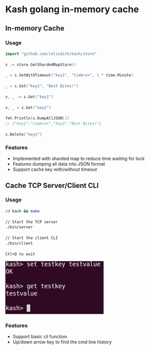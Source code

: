 Kash golang in-memory cache
==
## In-memory Cache
### Usage
```go
import "github.com/colindith/kash/store"

s := store.GetShardedMapStore()

_ = s.SetWithTimeout("key1", "timbre+", 1 * time.Minute)

_ = s.Set("key2", "Best Bites!")

v, _ := s.Get("key1")

v, _ = s.Get("key2")

fmt.Println(s.DumpAllJSON())
// {"key1":"timbre+","key2":"Best Bites!"}

s.Delete("key1")

```

### Features
* Implemented with sharded map to reduce time waiting for lock
* Features dumping all data into JSON format
* Support cache key with/without timeout

## Cache TCP Server/Client CLI
### Usage
```bash
cd kash && make

// Start the TCP server
./bin/server

// Start the client CLI
./bin/client

Ctl+D to exit
```
![screenshot](/cli.png)

### Features
* Support basic cli function
* Up/down arrow key to find the cmd line history
